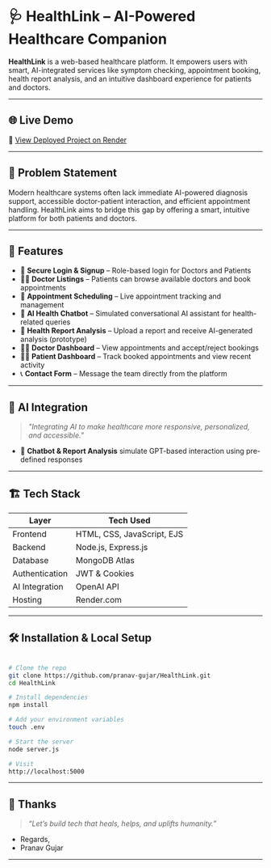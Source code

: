 # 🩺 HealthLink – AI-Powered Healthcare Companion

**HealthLink** is a web-based healthcare platform. It empowers users with smart, AI-integrated services like symptom checking, appointment booking, health report analysis, and an intuitive dashboard experience for patients and doctors.

---

## 🌐 Live Demo

🔗 [View Deployed Project on Render](https://healthlink-g7mo.onrender.com/) 

---

## 🎯 Problem Statement

Modern healthcare systems often lack immediate AI-powered diagnosis support, accessible doctor-patient interaction, and efficient appointment handling. HealthLink aims to bridge this gap by offering a smart, intuitive platform for both patients and doctors.

---

## 🚀 Features

- 🔐 **Secure Login & Signup** – Role-based login for Doctors and Patients
- 👩‍⚕️ **Doctor Listings** – Patients can browse available doctors and book appointments
- 📅 **Appointment Scheduling** – Live appointment tracking and management
- 💬 **AI Health Chatbot** – Simulated conversational AI assistant for health-related queries
- 📄 **Health Report Analysis** – Upload a report and receive AI-generated analysis (prototype)
- 🧑‍⚕️ **Doctor Dashboard** – View appointments and accept/reject bookings
- 🧑‍💻 **Patient Dashboard** – Track booked appointments and view recent activity
- 📞 **Contact Form** – Message the team directly from the platform

---

## 🧠 AI Integration

> _"Integrating AI to make healthcare more responsive, personalized, and accessible."_

- 🤖 **Chatbot & Report Analysis** simulate GPT-based interaction using pre-defined responses

---

## 🏗️ Tech Stack

| Layer        | Tech Used                          |
|--------------|------------------------------------|
| Frontend     | HTML, CSS, JavaScript, EJS         |
| Backend      | Node.js, Express.js                |
| Database     | MongoDB Atlas                      |
| Authentication | JWT & Cookies                   |
| AI Integration | OpenAI API |
| Hosting      | Render.com                         |

---

## 🛠️ Installation & Local Setup

```bash

# Clone the repo
git clone https://github.com/pranav-gujar/HealthLink.git
cd HealthLink

# Install dependencies
npm install

# Add your environment variables
touch .env

# Start the server
node server.js

# Visit
http://localhost:5000

```
---

## 🙏 Thanks 

> _“Let’s build tech that heals, helps, and uplifts humanity.”_

- Regards,
- Pranav Gujar
---
